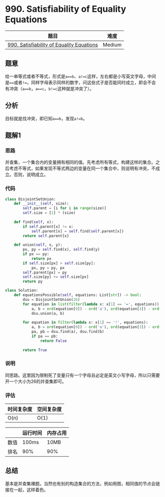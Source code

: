 # 990. Satisfiability of Equality Equations

| 题目 | 难度 |
| ---- | ---- |
| [990. Satisfiability of Equality Equations](https://leetcode.com/problems/satisfiability-of-equality-equations/) | Medium |

## 题意

给一串等式或者不等式，形式是`a==b`、`a!=c`这样，左右都是小写英文字母，中间是`==`或者`!=`，同样字母表示同样的数字，问这些式子是否能同时成立，即会不会有冲突（`a==b`，`a==c`，`b!=c`这种就是冲突了）。

## 分析

目标就是找冲突，即已知`a==b`，发现`a!=b`。

## 题解1

### 思路

并查集，一个集合内的变量拥有相同的值。先考虑所有等式，构建这样的集合。之后考虑不等式，如果发现不等式两边的变量在同一个集合中，则说明有冲突，不成立。否则，说明成立。

### 代码

```python
class DisjointSetUnion:
    def __init__(self, size):
        self.parent = [i for i in range(size)]
        self.size = [1] * (size)
    
    def find(self, x):
        if self.parent[x] != x:
            self.parent[x] = self.find(self.parent[x])
        return self.parent[x]
    
    def union(self, x, y):
        px, py = self.find(x), self.find(y)
        if px == py:
            return px
        if self.size[px] > self.size[py]:
            px, py = py, px
        self.parent[px] = py
        self.size[py] += self.size[px]
        return py

class Solution:
    def equationsPossible(self, equations: List[str]) -> bool:
        dsu = DisjointSetUnion(26)
        for equation in list(filter(lambda x: x[1] == '=', equations)):
            a, b = ord(equation[0]) - ord('a'), ord(equation[3]) - ord('a')
            dsu.union(a, b)
        
        for equation in filter(lambda x: x[1] == '!', equations):
            a, b = ord(equation[0]) - ord('a'), ord(equation[3]) - ord('a')
            pa, pb = dsu.find(a), dsu.find(b)
            if pa == pb:
                return False
        
        return True
```

### 说明

同思路。这里因为限制死了变量只有一个字母且必定是英文小写字母，所以只需要开一个大小为26的并查集即可。

### 评估

| 时间复杂度 | 空间复杂度 |
| ---- | ---- |
| O(n) | O(1) |

| | 运行时间 | 内存占用 |
| ---- | ---- | ---- |
| 数值 | 100ms | 10MB |
| 排名 | 90% | 90% |

## 总结

基本是并查集裸题。当然也有别的构造集合的方法，例如用图，相同值的节点会链接在一起，这样着色。
